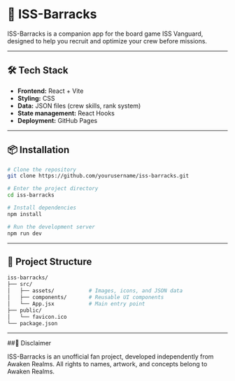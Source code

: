 # 🚀 ISS-Barracks
ISS-Barracks is a companion app for the board game ISS Vanguard, designed to help you recruit and optimize your crew before missions.

---

## 🛠️ Tech Stack

- **Frontend:** React + Vite  
- **Styling:** CSS  
- **Data:** JSON files (crew skills, rank system)  
- **State management:** React Hooks
- **Deployment:** GitHub Pages

---

## 📦 Installation

```bash
# Clone the repository
git clone https://github.com/yourusername/iss-barracks.git

# Enter the project directory
cd iss-barracks

# Install dependencies
npm install

# Run the development server
npm run dev
```

---

## 🧩 Project Structure

```bash
iss-barracks/
├── src/
│   ├── assets/           # Images, icons, and JSON data
│   ├── components/       # Reusable UI components
│   └── App.jsx           # Main entry point
├── public/
│   └── favicon.ico
└── package.json
```

---

##📜 Disclaimer

ISS-Barracks is an unofficial fan project, developed independently from Awaken Realms.
All rights to names, artwork, and concepts belong to Awaken Realms.